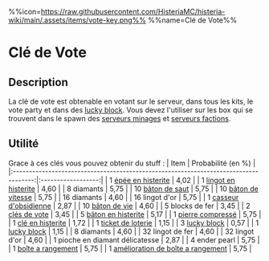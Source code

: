 %%icon=https://raw.githubusercontent.com/HisteriaMC/histeria-wiki/main/.assets/items/vote-key.png%%
%%name=Clé de Vote%%

# Clé de Vote

## Description
La clé de vote est obtenable en votant sur le serveur, dans tous les kits, le vote party et dans des [lucky block](https://histeria.fr/wiki/blocks/lucky-block). Vous devez l'utiliser sur les box qui se trouvent dans le spawn des [serveurs minages](https://histeria.fr/wiki/worlds/monde-minage) et [serveurs factions](https://histeria.fr/wiki/worlds/serveurs-faction).

## Utilité
Grace à ces clés vous pouvez obtenir du stuff :
| Item                                                                                 | Probabilité (en %) |
|:------------------------------------------------------------------------------------:|:------------------:|
| 1 [épée en histerite](https://histeria.fr/wiki/outils/histerite-sword)                | 4,02               |
| 1 [lingot en histerite](https://histeria.fr/wiki/objets/histerite-ingot)              | 4,60               |
| 8 diamants                                                                           | 5,75               |
| 10 [bâton de saut](https://histeria.fr/wiki/objets/jump-stick)                        | 5,75               |
| 10 [bâton de vitesse](https://histeria.fr/wiki/objets/speed-stick)                    | 5,75               |
| 16 diamants                                                                          | 4,60               |
| 16 lingot d'or                                                                       | 5,75               |
| 1 [casseur d'obsidienne](https://histeria.fr/wiki/objets/obsidian-breaker)            | 2,87               |
| 10 [bâton de vie](https://histeria.fr/wiki/objets/heal-stick)                         | 4,60               |
| 5 blocks de fer                                                                      | 3,45               |
| 2 [clés de vote](https://histeria.fr/wiki/objets/vote-key)                            | 3,45               |
| 5 [bâton en histerite](https://histeria.fr/wiki/objets/histerite-stick)               | 5,17               |
| 1 [pierre compressé](https://histeria.fr/wiki/objets/compress-cobble)                 | 5,75               |
| 1 [clé en histerite](https://histeria.fr/wiki/objets/histerite-key)                   | 1,72               |
| 1 [ticket de loterie](https://histeria.fr/wiki/objets/lottery-ticket)                 | 1,15               |
| 3 [lucky block](https://histeria.fr/wiki/blocs/lucky-block)                         | 0,57               |
| 1 [lucky block](https://histeria.fr/wiki/blocs/lucky-block)                         | 1,15               |
| 8 diamants                                                                           | 4,60               |
| 32 lingot de fer                                                                     | 4,60               |
| 32 lingot d'or                                                                       | 4,60               |
| 1 pioche en diamant délicatesse                                                      | 2,87               |
| 4 ender pearl                                                                        | 5,75               |
| 1 [boîte a rangement](https://histeria.fr/wiki/blocs/drawer)                        | 5,75               |
| 1 [amélioration de boîte a rangement](https://histeria.fr/wiki/objets/drawer-upgrade) | 5,75               |
